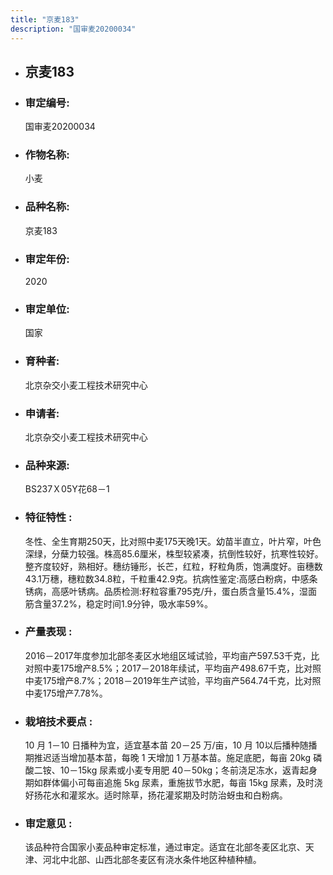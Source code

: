 ```yaml
---
title: "京麦183"
description: "国审麦20200034"
---
```

* ## 京麦183
* ###  审定编号:  
   国审麦20200034

*  ### 作物名称:  
   小麦

*   ###  品种名称: 
    京麦183

*   ### 审定年份: 
    2020

*   ### 审定单位:  
    国家

*   ### 育种者:  
    北京杂交小麦工程技术研究中心

*   ### 申请者:  
    北京杂交小麦工程技术研究中心

*   ### 品种来源:  
    BS237Ｘ05Y花68－1

*   ### 特征特性 : 
    冬性、全生育期250天，比对照中麦175天晚1天。幼苗半直立，叶片窄，叶色深绿，分蘖力较强。株高85.6厘米，株型较紧凑，抗倒性较好，抗寒性较好。整齐度较好，熟相好。穗纺锤形，长芒，红粒，籽粒角质，饱满度好。亩穗数43.1万穗，穗粒数34.8粒，千粒重42.9克。抗病性鉴定:高感白粉病，中感条锈病，高感叶锈病。品质检测:籽粒容重795克/升，蛋白质含量15.4%，湿面筋含量37.2%，稳定时间1.9分钟，吸水率59%。

*   ### 产量表现 : 
    2016－2017年度参加北部冬麦区水地组区域试验，平均亩产597.53千克，比对照中麦175增产8.5%；2017－2018年续试，平均亩产498.67千克，比对照中麦175增产8.7%；2018－2019年生产试验，平均亩产564.74千克，比对照中麦175增产7.78%。

*   ### 栽培技术要点 : 
    10 月 1－10 日播种为宜，适宜基本苗 20－25 万/亩，10 月 10以后播种随播期推迟适当增加基本苗，每晚 1 天增加 1 万基本苗。施足底肥，每亩 20kg 磷酸二铵、10－15kg 尿素或小麦专用肥 40－50kg；冬前浇足冻水，返青起身期如群体偏小可每亩追施 5kg 尿素，重施拔节水肥，每亩 15kg 尿素，及时浇好扬花水和灌浆水。适时除草，扬花灌浆期及时防治蚜虫和白粉病。

*   ### 审定意见 : 
    该品种符合国家小麦品种审定标准，通过审定。适宜在北部冬麦区北京、天津、河北中北部、山西北部冬麦区有浇水条件地区种植种植。
